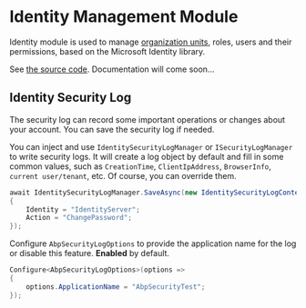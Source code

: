 # Identity Management Module

Identity module is used to manage [organization units](Organization-Units.md), roles, users and their permissions, based on the Microsoft Identity library.

See [the source code](https://github.com/abpframework/abp/tree/dev/modules/identity). Documentation will come soon...


## Identity Security Log

The security log can record some important operations or changes about your account. You can save the security log if needed.

You can inject and use `IdentitySecurityLogManager` or `ISecurityLogManager` to write security logs. It will create a log object by default and fill in some common values, such as `CreationTime`, `ClientIpAddress`, `BrowserInfo`, `current user/tenant`, etc. Of course, you can override them.

```cs
await IdentitySecurityLogManager.SaveAsync(new IdentitySecurityLogContext()
{
	Identity = "IdentityServer";
	Action = "ChangePassword";
});
```

Configure `AbpSecurityLogOptions` to provide the application name for the log or disable this feature. **Enabled** by default.

```cs
Configure<AbpSecurityLogOptions>(options =>
{
	options.ApplicationName = "AbpSecurityTest";
});
```
